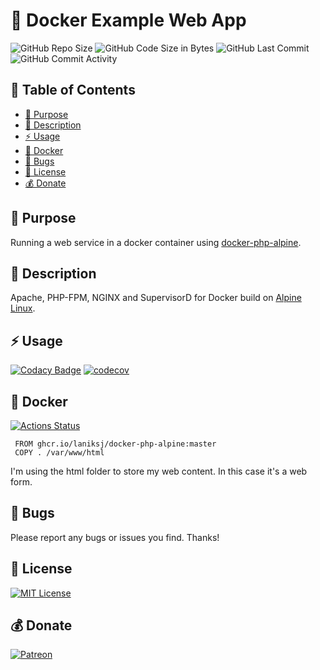 # 🐳 Docker Example Web App

![GitHub Repo Size](https://img.shields.io/github/repo-size/laniksj/docker-web-service)
![GitHub Code Size in Bytes](https://img.shields.io/github/languages/code-size/laniksj/docker-web-service)
![GitHub Last Commit](https://img.shields.io/github/last-commit/laniksj/docker-web-service)
![GitHub Commit Activity](https://img.shields.io/github/commit-activity/m/laniksj/docker-web-service)

## 📑 Table of Contents

- [🎯 Purpose](#-purpose)
- [📝 Description](#-description)
- [⚡ Usage](#-usage)
- [🐋 Docker](#-docker)
- [🐛 Bugs](#-bugs)
- [📝 License](#-license)
- [💰 Donate](#-donate)

## 🎯 Purpose

Running a web service in a docker container using [docker-php-alpine](https://github.com/LanikSJ/docker-php-alpine).

## 📝 Description

Apache, PHP-FPM, NGINX and SupervisorD for Docker build on [Alpine Linux](http://www.alpinelinux.org/).

## ⚡ Usage

[![Codacy Badge](https://app.codacy.com/project/badge/Grade/117c1f03106e48a2b9fc2a4b8830a513)](https://www.codacy.com/gh/LanikSJ/docker-web-service/dashboard?utm_source=github.com&utm_medium=referral&utm_content=LanikSJ/docker-web-service&utm_campaign=Badge_Grade)
[![codecov](https://codecov.io/gh/LanikSJ/docker-web-service/branch/master/graph/badge.svg)](https://codecov.io/gh/LanikSJ/docker-web-service)

## 🐋 Docker

[![Actions Status](https://github.com/LanikSJ/docker-web-service/workflows/Docker%20Publish/badge.svg)](https://github.com/LanikSJ/docker-web-service/actions)

     FROM ghcr.io/laniksj/docker-php-alpine:master
     COPY . /var/www/html

I'm using the html folder to store my web content. In this case it's a web form.

## 🐛 Bugs

Please report any bugs or issues you find. Thanks!

## 📝 License

[![MIT License](https://img.shields.io/badge/license-MIT-blue)](https://en.wikipedia.org/wiki/MIT_License)

## 💰 Donate

[![Patreon](https://img.shields.io/badge/patreon-donate-blue.svg)](https://www.patreon.com/laniksj/overview)
